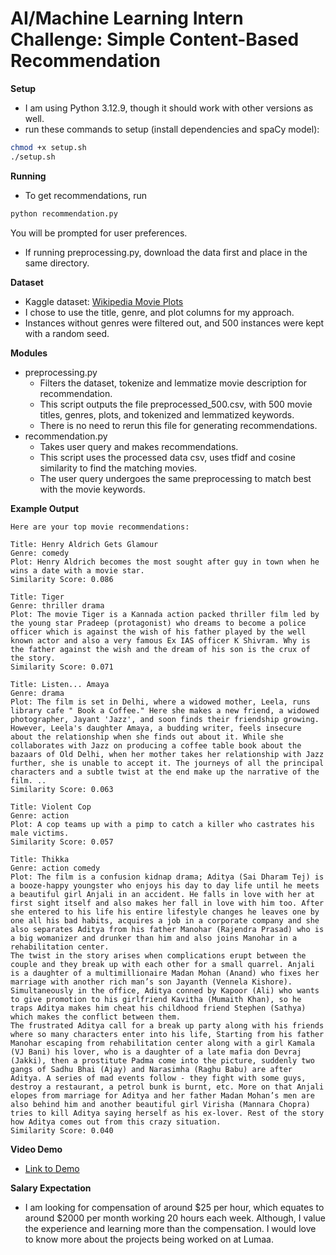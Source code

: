 # AI/Machine Learning Intern Challenge: Simple Content-Based Recommendation

**Setup**
   - I am using Python 3.12.9, though it should work with other versions as well.
   - run these commands to setup (install dependencies and spaCy model):
   ```sh
   chmod +x setup.sh
   ./setup.sh
   ```

**Running**
   - To get recommendations, run
   ```sh
   python recommendation.py
   ```
   You will be prompted for user preferences.
   - If running preprocessing.py, download the data first and place in the same directory.

**Dataset**
   - Kaggle dataset: [Wikipedia Movie Plots](https://www.kaggle.com/datasets/jrobischon/wikipedia-movie-plots?resource=download)
   - I chose to use the title, genre, and plot columns for my approach.
   - Instances without genres were filtered out, and 500 instances were kept with a random seed.

**Modules**
   - preprocessing.py
      - Filters the dataset, tokenize and lemmatize movie description for recommendation.
      - This script outputs the file preprocessed_500.csv, with 500 movie titles, genres, plots, and tokenized and lemmatized keywords.
      - There is no need to rerun this file for generating recommendations.
   - recommendation.py
      - Takes user query and makes recommendations.
      - This script uses the processed data csv, uses tfidf and cosine similarity to find the matching movies.
      - The user query undergoes the same preprocessing to match best with the movie keywords.

**Example Output**
```What are your preferences? I love thrilling action movies set in space, with a comedic twist.
Here are your top movie recommendations:

Title: Henry Aldrich Gets Glamour
Genre: comedy
Plot: Henry Aldrich becomes the most sought after guy in town when he wins a date with a movie star.
Similarity Score: 0.086

Title: Tiger
Genre: thriller drama
Plot: The movie Tiger is a Kannada action packed thriller film led by the young star Pradeep (protagonist) who dreams to become a police officer which is against the wish of his father played by the well known actor and also a very famous Ex IAS officer K Shivram. Why is the father against the wish and the dream of his son is the crux of the story.
Similarity Score: 0.071

Title: Listen... Amaya
Genre: drama
Plot: The film is set in Delhi, where a widowed mother, Leela, runs library cafe " Book a Coffee." Here she makes a new friend, a widowed photographer, Jayant 'Jazz', and soon finds their friendship growing. However, Leela's daughter Amaya, a budding writer, feels insecure about the relationship when she finds out about it. While she collaborates with Jazz on producing a coffee table book about the bazaars of Old Delhi, when her mother takes her relationship with Jazz further, she is unable to accept it. The journeys of all the principal characters and a subtle twist at the end make up the narrative of the film. ..
Similarity Score: 0.063

Title: Violent Cop
Genre: action
Plot: A cop teams up with a pimp to catch a killer who castrates his male victims.
Similarity Score: 0.057

Title: Thikka
Genre: action comedy
Plot: The film is a confusion kidnap drama; Aditya (Sai Dharam Tej) is a booze-happy youngster who enjoys his day to day life until he meets a beautiful girl Anjali in an accident. He falls in love with her at first sight itself and also makes her fall in love with him too. After she entered to his life his entire lifestyle changes he leaves one by one all his bad habits, acquires a job in a corporate company and she also separates Aditya from his father Manohar (Rajendra Prasad) who is a big womanizer and drunker than him and also joins Manohar in a rehabilitation center.
The twist in the story arises when complications erupt between the couple and they break up with each other for a small quarrel. Anjali is a daughter of a multimillionaire Madan Mohan (Anand) who fixes her marriage with another rich man’s son Jayanth (Vennela Kishore). Simultaneously in the office, Aditya conned by Kapoor (Ali) who wants to give promotion to his girlfriend Kavitha (Mumaith Khan), so he traps Aditya makes him cheat his childhood friend Stephen (Sathya) which makes the conflict between them.
The frustrated Aditya call for a break up party along with his friends where so many characters enter into his life, Starting from his father Manohar escaping from rehabilitation center along with a girl Kamala (VJ Bani) his lover, who is a daughter of a late mafia don Devraj (Jakki), then a prostitute Padma come into the picture, suddenly two gangs of Sadhu Bhai (Ajay) and Narasimha (Raghu Babu) are after Aditya. A series of mad events follow - they fight with some guys, destroy a restaurant, a petrol bunk is burnt, etc. More on that Anjali elopes from marriage for Aditya and her father Madan Mohan’s men are also behind him and another beautiful girl Virisha (Mannara Chopra) tries to kill Aditya saying herself as his ex-lover. Rest of the story how Aditya comes out from this crazy situation.
Similarity Score: 0.040
```

**Video Demo**
- [Link to Demo](https://youtu.be/6-3pKm-v39I)

**Salary Expectation**
- I am looking for compensation of around $25 per hour, which equates to around $2000 per month working 20 hours each week. Although, I value the experience and learning more than the compensation. I would love to know more about the projects being worked on at Lumaa.
